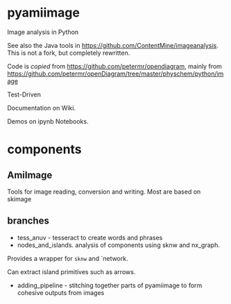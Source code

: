 # pyamiimage
Image analysis in Python

See also the Java tools in https://github.com/ContentMine/imageanalysis. This is not a fork, but completely rewritten.

Code is *copied* from https://github.com/petermr/opendiagram, mainly from https://github.com/petermr/openDiagram/tree/master/physchem/python/image

Test-Driven

Documentation on Wiki.

Demos on ipynb Notebooks.

# components

## AmiImage

Tools for image reading, conversion and writing. Most are based on skimage

## branches

* tess_anuv - tesseract to create words and phrases
* nodes_and_islands. analysis of components using sknw and nx_graph.

Provides a wrapper for `sknw` and `network.

Can extract island primitives such as arrows.


* adding_pipeline - stitching together parts of pyamiimage to form cohesive outputs from images

